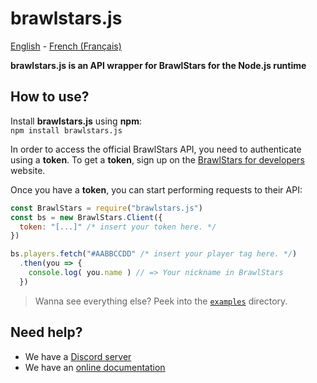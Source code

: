 # brawlstars.js
[English](./README.md) - [French (Français)](./README.fr.md)

**brawlstars.js is an API wrapper for BrawlStars for the Node.js runtime**

## How to use?

Install **brawlstars.js** using **npm**:  
`npm install brawlstars.js`

In order to access the official BrawlStars API, you need to authenticate using
a **token**. To get a **token**, sign up on the [BrawlStars for developers](https://developer.brawlstars.com)
website.

Once you have a **token**, you can start performing requests to their API:  
```javascript
const BrawlStars = require("brawlstars.js")
const bs = new BrawlStars.Client({
  token: "[...]" /* insert your token here. */
})

bs.players.fetch("#AABBCCDD" /* insert your player tag here. */)
  .then(you => {
    console.log( you.name ) // => Your nickname in BrawlStars
  })
```

> Wanna see everything else? Peek into the [`examples`](./examples) directory.

## Need help?

- We have a [Discord server](https://discord.gg/Tt6nbfUBnP)
- We have an [online documentation](https://dannyhpy.github.io/brawlstars-nodejs)
